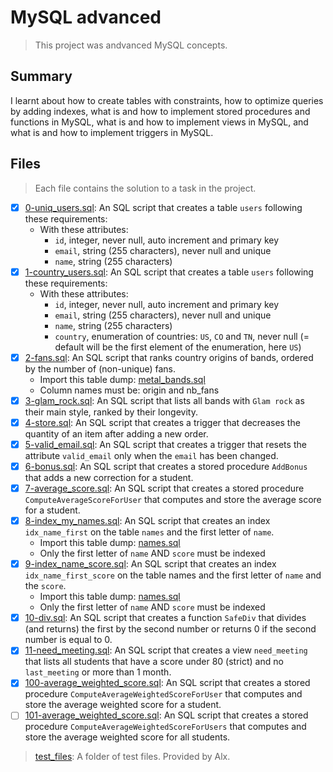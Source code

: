 # MySQL advanced

> This project was andvanced MySQL concepts.

## Summary

I learnt about how to create tables with constraints, how to optimize queries by adding indexes, what is and how to implement stored procedures and functions in MySQL, what is and how to implement views in MySQL, and what is and how to implement triggers in MySQL.

## Files

> Each file contains the solution to a task in the project.

- [x] [0-uniq_users.sql](https://github.com/Ebube-Ochemba/alx-backend-storage/blob/main/0x00-MySQL_Advanced/0-uniq_users.sql): An SQL script that creates a table `users` following these requirements:
    - With these attributes:
      - `id`, integer, never null, auto increment and primary key
      - `email`, string (255 characters), never null and unique
      - `name`, string (255 characters)
- [x] [1-country_users.sql](https://github.com/Ebube-Ochemba/alx-backend-storage/blob/main/0x00-MySQL_Advanced/1-country_users.sql): An SQL script that creates a table `users` following these requirements:
    - With these attributes:
      - `id`, integer, never null, auto increment and primary key
      - `email`, string (255 characters), never null and unique
      - `name`, string (255 characters)
      - `country`, enumeration of countries: `US`, `CO` and `TN`, never null (= default will be the first element of the enumeration, here `US`)
- [x] [2-fans.sql](https://github.com/Ebube-Ochemba/alx-backend-storage/blob/main/0x00-MySQL_Advanced/2-fans.sql): An SQL script that ranks country origins of bands, ordered by the number of (non-unique) fans.
  - Import this table dump: [metal_bands.sql](./metal_bands.sql)
  - Column names must be: origin and nb_fans
- [x] [3-glam_rock.sql](https://github.com/Ebube-Ochemba/alx-backend-storage/blob/main/0x00-MySQL_Advanced/3-glam_rock.sql): An SQL script that lists all bands with `Glam rock` as their main style, ranked by their longevity.
- [x] [4-store.sql](https://github.com/Ebube-Ochemba/alx-backend-storage/blob/main/0x00-MySQL_Advanced/4-store.sql): An SQL script that creates a trigger that decreases the quantity of an item after adding a new order.
- [x] [5-valid_email.sql](https://github.com/Ebube-Ochemba/alx-backend-storage/blob/main/0x00-MySQL_Advanced/5-valid_email.sql): An SQL script that creates a trigger that resets the attribute `valid_email` only when the `email` has been changed.
- [x] [6-bonus.sql](https://github.com/Ebube-Ochemba/alx-backend-storage/blob/main/0x00-MySQL_Advanced/6-bonus.sql): An SQL script that creates a stored procedure `AddBonus` that adds a new correction for a student.
- [x] [7-average_score.sql](https://github.com/Ebube-Ochemba/alx-backend-storage/blob/main/0x00-MySQL_Advanced/7-average_score.sql): An SQL script that creates a stored procedure `ComputeAverageScoreForUser` that computes and store the average score for a student.
- [x] [8-index_my_names.sql](https://github.com/Ebube-Ochemba/alx-backend-storage/blob/main/0x00-MySQL_Advanced/8-index_my_names.sql): An SQL script that creates an index `idx_name_first` on the table `names` and the first letter of `name`.
  - Import this table dump: [names.sql](./names.sql)
  - Only the first letter of `name` AND `score` must be indexed
- [x] [9-index_name_score.sql](https://github.com/Ebube-Ochemba/alx-backend-storage/blob/main/0x00-MySQL_Advanced/9-index_name_score.sql): An SQL script that creates an index `idx_name_first_score` on the table names and the first letter of `name` and the `score`.
  - Import this table dump: [names.sql](./names.sql)
  - Only the first letter of `name` AND `score` must be indexed
- [x] [10-div.sql](https://github.com/Ebube-Ochemba/alx-backend-storage/blob/main/0x00-MySQL_Advanced/10-div.sql): An SQL script that creates a function `SafeDiv` that divides (and returns) the first by the second number or returns 0 if the second number is equal to 0.
- [x] [11-need_meeting.sql](https://github.com/Ebube-Ochemba/alx-backend-storage/blob/main/0x00-MySQL_Advanced/11-need_meeting.sql): An SQL script that creates a view `need_meeting` that lists all students that have a score under 80 (strict) and no `last_meeting` or more than 1 month.
- [x] [100-average_weighted_score.sql](https://github.com/Ebube-Ochemba/alx-backend-storage/blob/main/0x00-MySQL_Advanced/100-average_weighted_score.sql): An SQL script that creates a stored procedure `ComputeAverageWeightedScoreForUser` that computes and store the average weighted score for a student.
- [ ] [101-average_weighted_score.sql](https://github.com/Ebube-Ochemba/alx-backend-storage/blob/main/0x00-MySQL_Advanced/101-average_weighted_score.sql): An SQL script that creates a stored procedure `ComputeAverageWeightedScoreForUsers` that computes and store the average weighted score for all students.

> [test_files](): A folder of test files. Provided by Alx.
